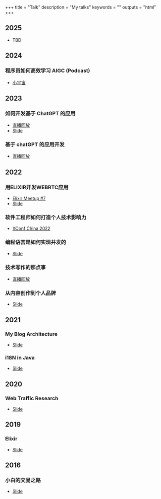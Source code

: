 +++
title = "Talk"
description = "My talks"
keywords = ""
outputs = "html"
+++

## 2025

- TBD

## 2024

### 程序员如何高效学习 AIGC (Podcast)

- [小宇宙](https://www.xiaoyuzhoufm.com/episode/658ce1f3de00e5a52f9f9029)

## 2023

### 如何开发基于 ChatGPT 的应用

- [直播回放](https://mp.weixin.qq.com/s/3XubEJe6gUNM5TqiqRoJdw)
- [Slide](https://github.com/bmpi-dev/talk.bmpi.dev/blob/master/slides/2023/chatgpt-development-notes/slides.pdf)

### 基于 chatGPT 的应用开发

- [直播回放](https://www.youtube.com/live/XZIogwFU7jE?feature=share)

## 2022

### 用ELIXIR开发WEBRTC应用

- [Elixir Meetup #7](https://mp.weixin.qq.com/s/F8BykMTK4Ui8ZFIWOAO6qQ)
- [Slide](https://dev-notes.free4.chat/slide/20221126.html)

### 软件工程师如何打造个人技术影响力

- [XConf China 2022](https://app.ma.scrmtech.com/meetings-api/sapIndex/SapSourceData?pf_uid=7019_1254&sid=63242&source=2&pf_type=3&code=061qOR1006W8lO1cFc200VuVl42qOR1q&state=&appid=wx4bd00f95dd7c7ca1)

### 编程语言是如何实现并发的

- [Slide](https://talk.bmpi.dev/2022/how-to-implement-concurrency/)

### 技术写作的那点事

- [直播回放](https://app.ma.scrmtech.com/meetings-api/sapIndex/SapSourceData?pf_uid=7019_1254&sid=54902&source=2&pf_type=3&code=031Pre0006oOmO1qG6000qe8ei0Pre0p&state=&appid=wx4bd00f95dd7c7ca1)

### 从内容创作到个人品牌

- [Slide](https://talk.bmpi.dev/2022/content-marketing-to-personal-brand/)

## 2021

### My Blog Architecture

- [Slide](https://talk.bmpi.dev/2021/blog-arch)

### i18N in Java

- [Slide](https://talk.bmpi.dev/2021/i18n-java)

## 2020

### Web Traffic Research

- [Slide](https://talk.bmpi.dev/2020/web-traffic-research)

## 2019

### Elixir

- [Slide](https://talk.bmpi.dev/2019/elixir)

## 2016

### 小白的交易之路

- [Slide](/money/road_to_trading/)
